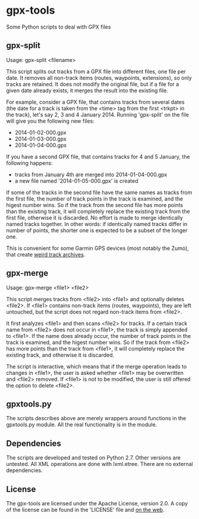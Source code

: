 gpx-tools
=========

Some Python scripts to deal with GPX files

gpx-split
---------

Usage: gpx-split &lt;filename&gt;

This script splits out tracks from a GPX file into different files, one file
per date. It removes all non-track items (routes, waypoints, extensions),
so only tracks are retained. It does not modify the original file, but if
a file for a given date already exists, it merges the result into the existing
file.

For example, consider a GPX file, that contains tracks from several dates
(the date for a track is taken from the &lt;time&gt; tag from the first &lt;trkpt&gt; in
the track), let's say 2, 3 and 4 January 2014. Running 'gpx-split' on the
file will give you the following new files:

* 2014-01-02-000.gpx
* 2014-01-03-000.gpx
* 2014-01-04-000.gpx

If you have a second GPX file, that contains tracks for 4 and 5 January, the
following happens:

* tracks from January 4th are merged into 2014-01-04-000.gpx
* a new file named '2014-01-05-000.gpx' is created

If some of the tracks in the second file have the same names as tracks from the
first file, the number of track points in the track is examined, and the higest
number wins. So if the track from the second file has more points than the
existing track, it will completely replace the existing track from the first
file, otherwise it is discarded. No effort is made to merge identically named
tracks together. In other words: if identically named tracks differ in number
of points, the shorter one is expected to be a subset of the longer one.

This is convenient for some Garmin GPS devices (most notably the Zumo), that
create [weird track archives](http://garminzumo.wikispaces.com/BUGS#Triplogs%20&%20tracks%20handling--Double%20data%20in%20archives,%20and/or%20incomplete%20files).


gpx-merge
---------

Usage: gpx-merge &lt;file1&gt; &lt;file2&gt;

This script merges tracks from &lt;file2&gt; into &lt;file1&gt; and optionally deletes
&lt;file2&gt;. If &lt;file1&gt; contains non-track items (routes, waypoints), they are
left untouched, but the script does not regard non-track items from &lt;file2&gt;.

It first analyzes &lt;file1&gt; and then scans &lt;file2&gt; for tracks. If a certain track
name from &lt;file2&gt; does not occur in &lt;file1&gt;, the track is simply appended to
&lt;file1&gt;. If the name does already occur, the number of track points in the
track is examined, and the higest number wins. So if the track from &lt;file2&gt;
has more points than the track from &lt;file1&gt;, it will completely replace the
existing track, and otherwise it is discarded.

The script is interactive, which means that if the merge operation leads to
changes in &lt;file1&gt;, the user is asked whether &lt;file1&gt; may be overwritten and
&lt;file2&gt; removed. If &lt;file1&gt; is not to be modified, the user is still offered
the option to delete &lt;file2&gt;.


gpxtools.py
-----------

The scripts describes above are merely wrappers around functions in the
gpxtools.py module. All the real functionality is in the module.


Dependencies
------------

The scripts are developed and tested on Python 2.7. Other versions are
untested. All XML operations are done with lxml.etree. There are no external
dependencies.

License
-------

The gpx-tools are licensed under the Apache License, version 2.0. A copy of the
license can be found in the 'LICENSE' file and [on the web](http://www.apache.org/licenses/LICENSE-2.0).

